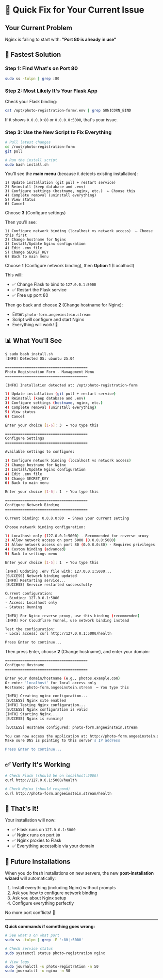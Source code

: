 # 🎯 Quick Fix for Your Current Issue

## Your Current Problem

Nginx is failing to start with: **"Port 80 is already in use"**

## 🚀 Fastest Solution

### Step 1: Find What's on Port 80

```bash
sudo ss -tulpn | grep :80
```

### Step 2: Most Likely It's Your Flask App

Check your Flask binding:
```bash
cat /opt/photo-registration-form/.env | grep GUNICORN_BIND
```

If it shows `0.0.0.0:80` or `0.0.0.0:5000`, that's your issue.

### Step 3: Use the New Script to Fix Everything

```bash
# Pull latest changes
cd /root/photo-registration-form
git pull

# Run the install script
sudo bash install.sh
```

You'll see the **main menu** (because it detects existing installation):
```
1) Update installation (git pull + restart service)
2) Reinstall (keep database and .env)
3) Configure settings (hostname, nginx, etc.)  ← Choose this
4) Complete removal (uninstall everything)
5) View status
6) Cancel
```

Choose **3** (Configure settings)

Then you'll see:
```
1) Configure network binding (localhost vs network access)  ← Choose this first
2) Change hostname for Nginx
3) Install/Update Nginx configuration
4) Edit .env file
5) Change SECRET_KEY
6) Back to main menu
```

Choose **1** (Configure network binding), then **Option 1** (Localhost)

This will:
- ✅ Change Flask to bind to `127.0.0.1:5000`
- ✅ Restart the Flask service
- ✅ Free up port 80

Then go back and choose **2** (Change hostname for Nginx):
- Enter: `photo-form.angeeinstein.stream`
- Script will configure and start Nginx
- Everything will work! 🎉

## 📊 What You'll See

```bash
$ sudo bash install.sh
[INFO] Detected OS: ubuntu 25.04

======================================
Photo Registration Form - Management Menu
======================================

[INFO] Installation detected at: /opt/photo-registration-form

1) Update installation (git pull + restart service)
2) Reinstall (keep database and .env)
3) Configure settings (hostname, nginx, etc.)
4) Complete removal (uninstall everything)
5) View status
6) Cancel

Enter your choice [1-6]: 3  ← You type this

======================================
Configure Settings
======================================

Available settings to configure:

1) Configure network binding (localhost vs network access)
2) Change hostname for Nginx
3) Install/Update Nginx configuration
4) Edit .env file
5) Change SECRET_KEY
6) Back to main menu

Enter your choice [1-6]: 1  ← You type this

======================================
Configure Network Binding
======================================

Current binding: 0.0.0.0:80  ← Shows your current setting

Choose network binding configuration:

1) Localhost only (127.0.0.1:5000) - Recommended for reverse proxy
2) Allow network access on port 5000 (0.0.0.0:5000)
3) Allow network access on port 80 (0.0.0.0:80) - Requires privileges
4) Custom binding (advanced)
5) Back to settings menu

Enter your choice [1-5]: 1  ← You type this

[INFO] Updating .env file with: 127.0.0.1:5000...
[SUCCESS] Network binding updated
[INFO] Restarting service...
[SUCCESS] Service restarted successfully

Current configuration:
- Binding: 127.0.0.1:5000
- Access: Localhost only
- Status: Running

[INFO] For Nginx reverse proxy, use this binding (recommended)
[INFO] For Cloudflare Tunnel, use network binding instead

Test the configuration:
- Local access: curl http://127.0.0.1:5000/health

Press Enter to continue...
```

Then press Enter, choose **2** (Change hostname), and enter your domain:

```bash
======================================
Configure Hostname
======================================

Enter your domain/hostname (e.g., photos.example.com)
Or enter 'localhost' for local access only
Hostname: photo-form.angeeinstein.stream  ← You type this

[INFO] Creating nginx configuration...
[SUCCESS] Nginx site enabled
[INFO] Testing Nginx configuration...
[SUCCESS] Nginx configuration is valid
[INFO] Starting Nginx...
[SUCCESS] Nginx is running!

[SUCCESS] Hostname configured: photo-form.angeeinstein.stream

You can now access the application at: http://photo-form.angeeinstein.stream
Make sure DNS is pointing to this server's IP address

Press Enter to continue...
```

## ✅ Verify It's Working

```bash
# Check Flask (should be on localhost:5000)
curl http://127.0.0.1:5000/health

# Check Nginx (should respond)
curl http://photo-form.angeeinstein.stream/health
```

## 🎉 That's It!

Your installation will now:
- ✅ Flask runs on `127.0.0.1:5000`
- ✅ Nginx runs on port `80`
- ✅ Nginx proxies to Flask
- ✅ Everything accessible via your domain

## 🔮 Future Installations

When you do fresh installations on new servers, the new **post-installation wizard** will automatically:
1. Install everything (including Nginx) without prompts
2. Ask you how to configure network binding
3. Ask you about Nginx setup
4. Configure everything perfectly

No more port conflicts! 🎊

---

**Quick commands if something goes wrong:**
```bash
# See what's on what port
sudo ss -tulpn | grep -E ':80|:5000'

# Check service status
sudo systemctl status photo-registration nginx

# View logs
sudo journalctl -u photo-registration -n 50
sudo journalctl -u nginx -n 50
```
